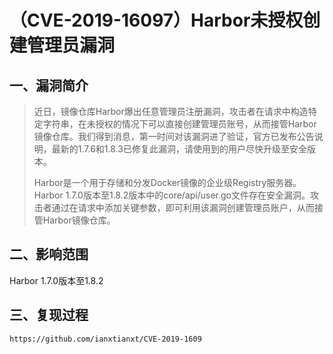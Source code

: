 （CVE-2019-16097）Harbor未授权创建管理员漏洞
============================================

一、漏洞简介
------------

> 近日，镜像仓库Harbor爆出任意管理员注册漏洞，攻击者在请求中构造特定字符串，在未授权的情况下可以直接创建管理员账号，从而接管Harbor镜像仓库。我们得到消息，第一时间对该漏洞进了验证，官方已发布公告说明，最新的1.7.6和1.8.3已修复此漏洞，请使用到的用户尽快升级至安全版本。
>
> Harbor是一个用于存储和分发Docker镜像的企业级Registry服务器。Harbor
> 1.7.0版本至1.8.2版本中的core/api/user.go文件存在安全漏洞。攻击者通过在请求中添加关键参数，即可利用该漏洞创建管理员账户，从而接管Harbor镜像仓库。

二、影响范围
------------

Harbor 1.7.0版本至1.8.2

三、复现过程
------------

    https://github.com/ianxtianxt/CVE-2019-1609
